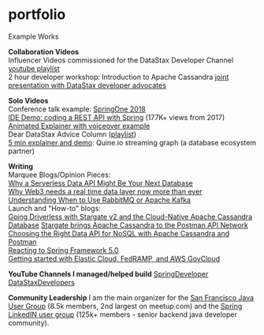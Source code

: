 # portfolio
Example Works

**Collaboration Videos**  
Influencer Videos commissioned for the DataStax Developer Channel [youtube playlist](https://www.youtube.com/playlist?list=PL2g2h-wyI4SoSq61ZQC8GeM_i5rOwe2A0)  
2 hour developer workshop: Introduction to Apache Cassandra [joint presentation with DataStax developer advocates](https://www.youtube.com/watch?v=NdLelsjqd9w)  

**Solo Videos**  
Conference talk example: [SpringOne 2018](https://www.youtube.com/watch?v=V-c12DUOZ74)  
[IDE Demo: coding a REST API with Spring](https://www.youtube.com/watch?v=47xNBNd-LLI) (177K+ views from 2017)  
[Animated Explainer with voiceover example]((https://www.youtube.com/watch?v=pfhqDrNZb70))  
Dear DataStax Advice Column ([playlist]((https://www.youtube.com/playlist?list=PLm-EPIkBI3YoD1EJSrb-vWgKq4F17SRqT)))  
[5 min explainer and demo]((https://www.youtube.com/watch?v=TwxKeu9q1wo)): Quine.io streaming graph (a database ecosystem partner)  

**Writing**  
Marquee Blogs/Opinion Pieces:  
[Why a Serverless Data API Might Be Your Next Database]((https://www.infoq.com/articles/serverless-data-api/))  
[Why Web3 needs a real time data layer now more than ever](https://thenewstack.io/why-web3-needs-a-real-time-data-layer-now-more-than-ever/)  
[Understanding When to Use RabbitMQ or Apache Kafka](https://dzone.com/articles/understanding-when-to-use-rabbitmq-or-apache-kafka)  
Launch and "How-to" blogs:  
[Going Driverless with Stargate v2 and the Cloud-Native Apache Cassandra Database](https://www.datastax.com/blog/going-driverless-with-stargate-v2-and-the-cloud-native-apache-cassandra-database)
[Stargate brings Apache Cassandra to the Postman API Network](https://medium.com/building-the-open-data-stack/stargate-brings-apache-cassandra-to-the-postman-api-network-a18d973714b)  
[Choosing the Right Data API for NoSQL with Apache Cassandra and Postman](https://blog.postman.com/nosql-data-api-apache-cassandra-postman/)  
[Reacting to Spring Framework 5.0](https://tanzu.vmware.com/content/blog/reacting-to-spring-framework-5-0)  
[Getting started with Elastic Cloud, FedRAMP, and AWS GovCloud](https://www.elastic.co/blog/getting-started-with-elastic-cloud-fedramp-and-aws-govcloud)  

**YouTube Channels I managed/helped build**
[SpringDeveloper](https://www.youtube.com/@SpringSourceDev/about)  
[DataStaxDevelopers](https://www.youtube.com/@DataStaxDevs)

**Community Leadership**
I am the main organizer for the [San Francisco Java User Group](https://www.meetup.com/sfjava/) (8.5k members, 2nd largest on meetup.com) and the [Spring LinkedIN user group](https://www.linkedin.com/groups/46964/) (125k+ members - senior backend java developer community).

